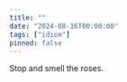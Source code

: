 ```yaml
---
title: ""
date: "2024-08-16T00:00:00"
tags: ["idiom"]
pinned: false
---
```


Stop and smell the roses.